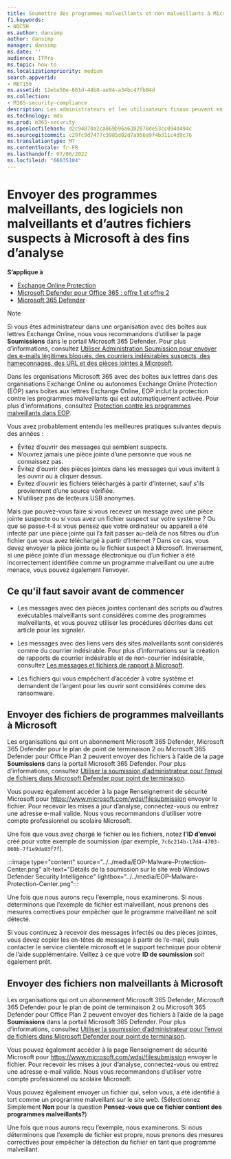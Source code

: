 ```yaml
---
title: Soumettre des programmes malveillants et non malveillants à Microsoft pour analyse
f1.keywords:
- NOCSH
ms.author: dansimp
author: dansimp
manager: dansimp
ms.date: ''
audience: ITPro
ms.topic: how-to
ms.localizationpriority: medium
search.appverid:
- MET150
ms.assetid: 12eba50e-661d-44b8-ae94-a34bc47fb84d
ms.collection:
- M365-security-compliance
description: Les administrateurs et les utilisateurs finaux peuvent en savoir plus sur l’envoi de logiciels malveillants non détectés ou de pièces jointes de programmes malveillants mal identifiés à Microsoft à des fins d’analyse.
ms.technology: mdo
ms.prod: m365-security
ms.openlocfilehash: d2c94870a2ca869b96a6382878de53cc094d494c
ms.sourcegitcommit: c29fc9d7477c3985d02d7a956a9f4b311c4d9c76
ms.translationtype: MT
ms.contentlocale: fr-FR
ms.lasthandoff: 07/06/2022
ms.locfileid: "66635104"
---
```

# <a name="submit-malware-non-malware-and-other-suspicious-files-to-microsoft-for-analysis"></a>Envoyer des programmes malveillants, des logiciels non malveillants et d’autres fichiers suspects à Microsoft à des fins d’analyse

**S’applique à**
- [Exchange Online Protection](exchange-online-protection-overview.md)
- [Microsoft Defender pour Office 365 : offre 1 et offre 2](defender-for-office-365.md)
- [Microsoft 365 Defender](../defender/microsoft-365-defender.md)

> [!NOTE]
> Si vous êtes administrateur dans une organisation avec des boîtes aux lettres Exchange Online, nous vous recommandons d’utiliser la page **Soumissions** dans le portail Microsoft 365 Defender. Pour plus d’informations, consultez [Utiliser Administration Soumission pour envoyer des e-mails légitimes bloqués, des courriers indésirables suspects, des hameçonnages, des URL et des pièces jointes à Microsoft](/microsoft-365/security/office-365-security/admin-submission).

Dans les organisations Microsoft 365 avec des boîtes aux lettres dans des organisations Exchange Online ou autonomes Exchange Online Protection (EOP) sans boîtes aux lettres Exchange Online, EOP inclut la protection contre les programmes malveillants qui est automatiquement activée. Pour plus d’informations, consultez [Protection contre les programmes malveillants dans EOP](anti-malware-protection.md).

Vous avez probablement entendu les meilleures pratiques suivantes depuis des années :

- Évitez d’ouvrir des messages qui semblent suspects.
- N’ouvrez jamais une pièce jointe d’une personne que vous ne connaissez pas.
- Évitez d’ouvrir des pièces jointes dans les messages qui vous invitent à les ouvrir ou à cliquer dessus.
- Évitez d’ouvrir les fichiers téléchargés à partir d’Internet, sauf s’ils proviennent d’une source vérifiée.
- N’utilisez pas de lecteurs USB anonymes.

Mais que pouvez-vous faire si vous recevez un message avec une pièce jointe suspecte ou si vous avez un fichier suspect sur votre système ? Ou que se passe-t-il si vous pensez que votre ordinateur ou appareil a été infecté par une pièce jointe qui l’a fait passer au-delà de nos filtres ou d’un fichier que vous avez téléchargé à partir d’Internet ? Dans ce cas, vous devez envoyer la pièce jointe ou le fichier suspect à Microsoft. Inversement, si une pièce jointe d’un message électronique ou d’un fichier a été incorrectement identifiée comme un programme malveillant ou une autre menace, vous pouvez également l’envoyer.

## <a name="what-do-you-need-to-know-before-you-begin"></a>Ce qu'il faut savoir avant de commencer

- Les messages avec des pièces jointes contenant des scripts ou d’autres exécutables malveillants sont considérés comme des programmes malveillants, et vous pouvez utiliser les procédures décrites dans cet article pour les signaler.

- Les messages avec des liens vers des sites malveillants sont considérés comme du courrier indésirable. Pour plus d’informations sur la création de rapports de courrier indésirable et de non-courrier indésirable, consultez [Les messages et fichiers de rapport à Microsoft](report-junk-email-messages-to-microsoft.md).

- Les fichiers qui vous empêchent d’accéder à votre système et demandent de l’argent pour les ouvrir sont considérés comme des ransomware. 

## <a name="submit-malware-files-to-microsoft"></a>Envoyer des fichiers de programmes malveillants à Microsoft

Les organisations qui ont un abonnement Microsoft 365 Defender, Microsoft 365 Defender pour le plan de point de terminaison 2 ou Microsoft 365 Defender pour Office Plan 2 peuvent envoyer des fichiers à l’aide de la page **Soumissions** dans la portail Microsoft 365 Defender. Pour plus d’informations, consultez [Utiliser la soumission d’administrateur pour l’envoi de fichiers dans Microsoft Defender pour point de terminaison](../defender-endpoint/admin-submissions-mde.md).

Vous pouvez également accéder à la page Renseignement de sécurité Microsoft pour <https://www.microsoft.com/wdsi/filesubmission> envoyer le fichier. Pour recevoir les mises à jour d’analyse, connectez-vous ou entrez une adresse e-mail valide. Nous vous recommandons d’utiliser votre compte professionnel ou scolaire Microsoft.

Une fois que vous avez chargé le fichier ou les fichiers, notez **l’ID d’envoi** créé pour votre exemple de soumission (par exemple, `7c6c214b-17d4-4703-860b-7f1e9da03f7f`).

:::image type="content" source="../../media/EOP-Malware-Protection-Center.png" alt-text="Détails de la soumission sur le site web Windows Defender Security Intelligence" lightbox="../../media/EOP-Malware-Protection-Center.png":::

Une fois que nous aurons reçu l’exemple, nous examinerons. Si nous déterminons que l’exemple de fichier est malveillant, nous prenons des mesures correctives pour empêcher que le programme malveillant ne soit détecté.

Si vous continuez à recevoir des messages infectés ou des pièces jointes, vous devez copier les en-têtes de message à partir de l’e-mail, puis contacter le service clientèle microsoft et le support technique pour obtenir de l’aide supplémentaire. Veillez à ce que votre **ID de soumission** soit également prêt.

## <a name="submit-non-malware-files-to-microsoft"></a>Envoyer des fichiers non malveillants à Microsoft

Les organisations qui ont un abonnement Microsoft 365 Defender, Microsoft 365 Defender pour le plan de point de terminaison 2 ou Microsoft 365 Defender pour Office Plan 2 peuvent envoyer des fichiers à l’aide de la page **Soumissions** dans la portail Microsoft 365 Defender. Pour plus d’informations, consultez [Utiliser la soumission d’administrateur pour l’envoi de fichiers dans Microsoft Defender pour point de terminaison](../defender-endpoint/admin-submissions-mde.md).

Vous pouvez également accéder à la page Renseignement de sécurité Microsoft pour <https://www.microsoft.com/wdsi/filesubmission> envoyer le fichier. Pour recevoir les mises à jour d’analyse, connectez-vous ou entrez une adresse e-mail valide. Nous vous recommandons d’utiliser votre compte professionnel ou scolaire Microsoft.

Vous pouvez également envoyer un fichier qui, selon vous, a été identifié à tort comme un programme malveillant sur le site web. (Sélectionnez Simplement **Non** pour la question **Pensez-vous que ce fichier contient des programmes malveillants?**)

Une fois que nous aurons reçu l’exemple, nous examinerons. Si nous déterminons que l’exemple de fichier est propre, nous prenons des mesures correctives pour empêcher la détection du fichier en tant que programme malveillant.
